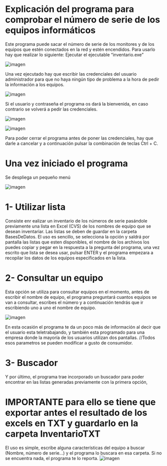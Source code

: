 # Explicación del programa para comprobar el número de serie de los equipos informáticos
Este programa puede sacar el número de serie de los monitores y de los equipos que estén
conectados en la red y estén encendidos.
Para usarlo hay que realizar lo siguiente:
Ejecutar el ejecutable “inventario.exe”

![imagen](https://user-images.githubusercontent.com/101093078/183937798-f09af88d-5252-45ea-a567-00b9bd5bb879.png)

Una vez ejecutado hay que escribir las credenciales del usuario administrador para que no haya ningún tipo de problema a la hora de pedir la información a los equipos.

![imagen](https://user-images.githubusercontent.com/101093078/183938101-e49e02cf-2251-4f65-aeb4-993f75919314.png)

Si el usuario y contraseña el programa os dará la bienvenida, en caso contrario se volverá a pedir las credenciales.

![imagen](https://user-images.githubusercontent.com/101093078/183938308-542d99c9-0560-4404-b002-23a9759789d3.png)

![imagen](https://user-images.githubusercontent.com/101093078/183938378-f4dcc011-5c30-4a71-9ba3-803ec94a323d.png)

Para poder cerrar el programa antes de poner las credenciales, hay que darle a cancelar y a continuación pulsar la combinación de teclas Ctrl + C.

# Una vez iniciado el programa
Se despliega un pequeño menú

![imagen](https://user-images.githubusercontent.com/101093078/183938634-bc073400-3bde-4692-92eb-aa636878e4b1.png)

# 1- Utilizar lista
Consiste enr ealizar un inventario de los números de serie pasándole previamente una lista en Excel (CVS) de los nombres de equipo que se desean inventariar.
Las listas se deben de guardar en la carpeta BasesDeDatos.
El uso es sencillo, se selecciona la opción y saldrá por pantalla las listas que esten disponibles, el nombre de los archivos los puedes copiar y pegar en la respuesta a la pregunta del programa, una vez escrito que lista se desea usar, pulsar ENTER y el programa empezara a recopilar los datos de los equipos especificados en la lista.

# 2- Consultar un equipo
Esta opción se utiliza para consultar equipos en el momento, antes de escribir el nombre de equipo, el programa preguntará cuantos equipos se van a consultar, escribes el número y a continuación tendrás que ir escribiendo uno a uno el nombre de equipo.

![imagen](https://user-images.githubusercontent.com/101093078/183940455-d8de0d33-58e8-492e-90ff-46967e45e2e3.png)

En esta ocasión el programa te da un poco más de información al decir que el usuario esta teletrabajando, y también esta programado para una empresa donde la mayoría de los usuarios utilizan dos pantallas. //Todos esos parametros se pueden modificar a gusto de consumidor.

# 3- Buscador
Y por último, el programa trae incorporado un buscador para poder encontrar en las listas generadas previamente con la primera opción,
# IMPORTANTE para ello se tiene que exportar antes el resultado de los excels en TXT y guardarlo en la carpeta InventarioTXT
El uso es simple, escribe alguna características del equipo a buscar (Nombre, número de serie...) y el programa lo buscara en esa carpeta.
Si no se encuentra nada, el programa te lo reporta.
![imagen](https://user-images.githubusercontent.com/101093078/183941325-913e37a1-ab92-4b82-98de-d10f2997a66b.png)
